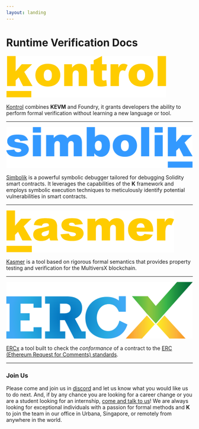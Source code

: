 ```yaml
---
layout: landing
---
```


# Runtime Verification Docs

[![kontrol-logo](<.gitbook/assets/kontrol logo yellow.png>)](https://docs.runtimeverification.com/kontrol/)

[Kontrol](https://app.gitbook.com/o/MwuC1PgHx91Qm96rVCnq/s/T2KVb4tqbNdAsPxsEyPQ/ "mention") combines **KEVM** and Foundry, it grants developers the ability to perform formal verification without learning a new language or tool.

***

[![simbolik-logo](<.gitbook/assets/simbolik logo blue.png>)](https://docs.runtimeverification.com/simbolik/)

[Simbolik](https://app.gitbook.com/o/MwuC1PgHx91Qm96rVCnq/s/zCOdqWv0fh3PWWZ9bxGg/ "mention") is a powerful symbolic debugger tailored for debugging Solidity smart contracts. It leverages the capabilities of the **K** framework and employs symbolic execution techniques to meticulously identify potential vulnerabilities in smart contracts.

***

[![kasmer-logo](<.gitbook/assets/kasmer logo yellow.png>)](https://docs.runtimeverification.com/kasmer/)

[Kasmer](https://app.gitbook.com/o/MwuC1PgHx91Qm96rVCnq/s/LNjJhIy8IvwZQiEZCgXW/ "mention") is a tool based on rigorous formal semantics that provides property testing and verification for the MultiversX blockchain.

***

[![ERCx-logo](.gitbook/assets/image.png)](https://docs.runtimeverification.com/ercx)

[ERCx](https://app.gitbook.com/o/MwuC1PgHx91Qm96rVCnq/s/ywbjiQ7KftDuGzYwEwOp/ "mention") a tool built to check the _conformance_ of a contract to the [ERC (Ethereum Request for Comments) standards](https://eips.ethereum.org/erc).

***

### Join Us

Please come and join us in [discord](https://discord.com/invite/CurfmXNtbN) and let us know what you would like us to do next. And, if by any chance you are looking for a career change or you are a student looking for an internship, [come and talk to us](https://runtimeverification.com/careers)! We are always looking for exceptional individuals with a passion for formal methods and **K** to join the team in our office in Urbana, Singapore, or remotely from anywhere in the world.

